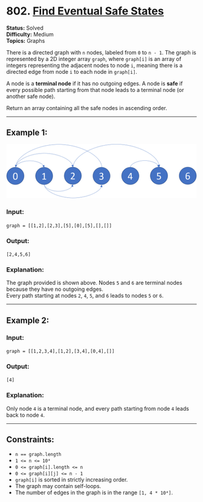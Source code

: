# 802. [Find Eventual Safe States](https://leetcode.com/problems/find-eventual-safe-states/)

**Status:** Solved  
**Difficulty:** Medium  
**Topics:** Graphs   

There is a directed graph with `n` nodes, labeled from `0` to `n - 1`. The graph is represented by a 2D integer array `graph`, where `graph[i]` is an array of integers representing the adjacent nodes to node `i`, meaning there is a directed edge from node `i` to each node in `graph[i]`.

A node is a **terminal node** if it has no outgoing edges. A node is **safe** if every possible path starting from that node leads to a terminal node (or another safe node).

Return an array containing all the safe nodes in ascending order.

---

## Example 1:
![Figura 1](assents/imagem_grafo.png)
### Input:  
`graph = [[1,2],[2,3],[5],[0],[5],[],[]]`

### Output:  
`[2,4,5,6]`

### Explanation:  
The graph provided is shown above. Nodes `5` and `6` are terminal nodes because they have no outgoing edges.  
Every path starting at nodes `2`, `4`, `5`, and `6` leads to nodes `5` or `6`.

---

## Example 2:

### Input:  
`graph = [[1,2,3,4],[1,2],[3,4],[0,4],[]]`

### Output:  
`[4]`

### Explanation:  
Only node `4` is a terminal node, and every path starting from node `4` leads back to node `4`.

---

## Constraints:

- `n == graph.length`  
- `1 <= n <= 10⁴`  
- `0 <= graph[i].length <= n`  
- `0 <= graph[i][j] <= n - 1`  
- `graph[i]` is sorted in strictly increasing order.  
- The graph may contain self-loops.  
- The number of edges in the graph is in the range `[1, 4 * 10⁴]`.
